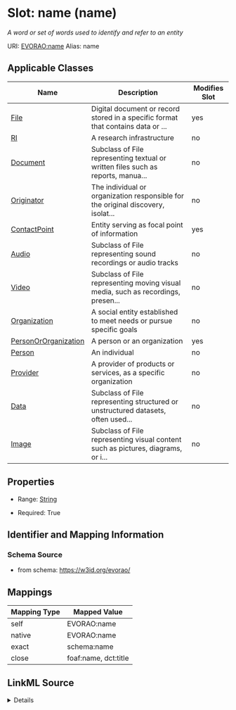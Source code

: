 

# Slot: name (name) 


_A word or set of words used to identify and refer to an entity_





URI: [EVORAO:name](https://w3id.org/evorao/name)
Alias: name

<!-- no inheritance hierarchy -->





## Applicable Classes

| Name | Description | Modifies Slot |
| --- | --- | --- |
| [File](File.md) | Digital document or record stored in a specific format that contains data or ... |  yes  |
| [RI](RI.md) | A research infrastructure |  no  |
| [Document](Document.md) | Subclass of File representing textual or written files such as reports, manua... |  no  |
| [Originator](Originator.md) | The individual or organization responsible for the original discovery, isolat... |  no  |
| [ContactPoint](ContactPoint.md) | Entity serving as focal point of information |  yes  |
| [Audio](Audio.md) | Subclass of File representing sound recordings or audio tracks |  no  |
| [Video](Video.md) | Subclass of File representing moving visual media, such as recordings, presen... |  no  |
| [Organization](Organization.md) | A social entity established to meet needs or pursue specific goals |  no  |
| [PersonOrOrganization](PersonOrOrganization.md) | A person or an organization |  yes  |
| [Person](Person.md) | An individual |  no  |
| [Provider](Provider.md) | A provider of products or services, as a specific organization |  no  |
| [Data](Data.md) | Subclass of File representing structured or unstructured datasets, often used... |  no  |
| [Image](Image.md) | Subclass of File representing visual content such as pictures, diagrams, or i... |  no  |







## Properties

* Range: [String](String.md)

* Required: True





## Identifier and Mapping Information







### Schema Source


* from schema: https://w3id.org/evorao/




## Mappings

| Mapping Type | Mapped Value |
| ---  | ---  |
| self | EVORAO:name |
| native | EVORAO:name |
| exact | schema:name |
| close | foaf:name, dct:title |




## LinkML Source

<details>
```yaml
name: name
description: A word or set of words used to identify and refer to an entity
title: name
from_schema: https://w3id.org/evorao/
exact_mappings:
- schema:name
close_mappings:
- foaf:name
- dct:title
rank: 1000
alias: name
domain_of:
- PersonOrOrganization
- File
- ContactPoint
range: string
required: true
multivalued: false

```
</details>